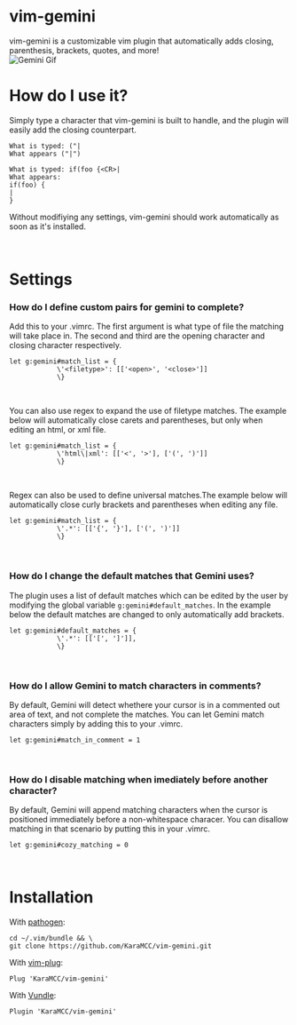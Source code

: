 # vim-gemini
vim-gemini is a customizable vim plugin that automatically adds closing, parenthesis, brackets, quotes, and more!<br/>
![Gemini Gif](https://user-images.githubusercontent.com/56435971/68540940-42799300-0367-11ea-9389-cc77efafc4c2.gif)

# How do I use it?
Simply type a character that vim-gemini is built to handle, and the plugin will easily add the closing counterpart.
```
What is typed: ("|
What appears ("|")
```

```
What is typed: if(foo {<CR>|
What appears:
if(foo) {
|
}
```
Without modifiying any settings, vim-gemini should work automatically as soon as it's installed.

<br/>

# Settings
### How do I define custom pairs for gemini to complete?
Add this to your .vimrc. The first argument <filetype> is what type of file the matching will take place in. The second and third are the opening character and closing character respectively.
```
let g:gemini#match_list = {
            \'<filetype>': [['<open>', '<close>']]
            \}
```

<br/>

You can also use regex to expand the use of filetype matches. The example below will automatically close carets and parentheses, but only when editing an html, or xml file.
```
let g:gemini#match_list = {
            \'html\|xml': [['<', '>'], ['(', ')']]
            \}
```

<br/>

Regex can also be used to define universal matches.The example below will automatically close curly brackets and parentheses when editing any file.
```
let g:gemini#match_list = {
            \'.*': [['{', '}'], ['(', ')']]
            \}
```

<br/>

### How do I change the default matches that Gemini uses?
The plugin uses a list of default matches which can be edited by the user by modifying the global variable ```g:gemini#default_matches```. In the example below the default matches are changed to only automatically add brackets.
```
let g:gemini#default_matches = {
            \'.*': [['[', ']']],
            \}
```

<br/>

### How do I allow Gemini to match characters in comments?
By default, Gemini will detect whethere your cursor is in a commented out area of text, and not complete the matches. You can let Gemini match characters simply by adding this to your .vimrc.
```
let g:gemini#match_in_comment = 1
```

<br/>

### How do I disable matching when imediately before another character?
By default, Gemini will append matching characters when the cursor is positioned immediately before a non-whitespace characer. You can disallow matching in that scenario by putting this in your .vimrc.
```
let g:gemini#cozy_matching = 0
```

<br/>

# Installation
With [pathogen](https://github.com/tpope/vim-pathogen):
```
cd ~/.vim/bundle && \
git clone https://github.com/KaraMCC/vim-gemini.git
```

With [vim-plug](https://github.com/junegunn/vim-plug):
```
Plug 'KaraMCC/vim-gemini'
```

With [Vundle](https://github.com/VundleVim/Vundle.vim):
```
Plugin 'KaraMCC/vim-gemini'
```
